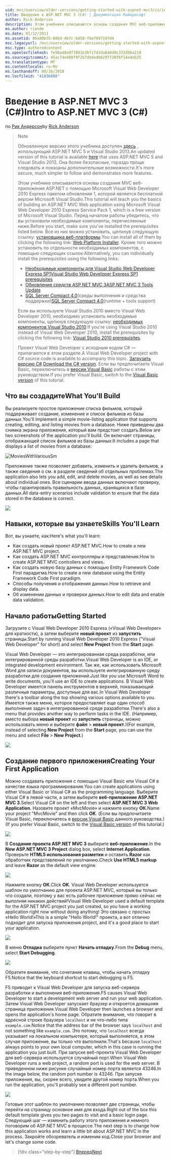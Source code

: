 ```yaml
---
uid: mvc/overview/older-versions/getting-started-with-aspnet-mvc3/cs/intro-to-aspnet-mvc-3
title: Введение в ASP.NET MVC 3 (C#) | Документация Майкрософт
author: Rick-Anderson
description: Этом учебнике описываются основы создания MVC веб-приложения ASP.NET с помощью Microsoft Visual Web Developer 2010 Express пакетом обновления 1, который является...
ms.author: riande
ms.date: 01/12/2011
ms.assetid: 86a80b35-88bd-4b7c-bd58-f6e7997197d4
msc.legacyurl: /mvc/overview/older-versions/getting-started-with-aspnet-mvc3/cs/intro-to-aspnet-mvc-3
msc.type: authoredcontent
ms.openlocfilehash: fe98ad8a9f7891b3bf17d2da840d0c333d96a210
ms.sourcegitcommit: 45ac74e400f9f2b7dbded66297730f6f14a4eb25
ms.translationtype: MT
ms.contentlocale: ru-RU
ms.lasthandoff: 08/16/2018
ms.locfileid: "41836608"
---
```

<a name="intro-to-aspnet-mvc-3-c"></a><span data-ttu-id="83dfd-103">Введение в ASP.NET MVC 3 (C#)</span><span class="sxs-lookup"><span data-stu-id="83dfd-103">Intro to ASP.NET MVC 3 (C#)</span></span>
====================
<span data-ttu-id="83dfd-104">по [Рик Андерсон](https://github.com/Rick-Anderson)</span><span class="sxs-lookup"><span data-stu-id="83dfd-104">by [Rick Anderson](https://github.com/Rick-Anderson)</span></span>

> > [!NOTE]
> > <span data-ttu-id="83dfd-105">Обновленную версию этого учебника доступен [здесь](../../../getting-started/introduction/getting-started.md) , использующий ASP.NET MVC 5 и Visual Studio 2013.</span><span class="sxs-lookup"><span data-stu-id="83dfd-105">An updated version of this tutorial is available [here](../../../getting-started/introduction/getting-started.md) that uses ASP.NET MVC 5 and Visual Studio 2013.</span></span> <span data-ttu-id="83dfd-106">Она более безопасные, гораздо проще следовать и показаны дополнительные возможности.</span><span class="sxs-lookup"><span data-stu-id="83dfd-106">It's more secure, much simpler to follow and demonstrates more features.</span></span>
> 
> 
> <span data-ttu-id="83dfd-107">Этом учебнике описываются основы создания MVC веб-приложения ASP.NET с помощью Microsoft Visual Web Developer 2010 Express пакетом обновления 1, которой является бесплатной версии Microsoft Visual Studio.</span><span class="sxs-lookup"><span data-stu-id="83dfd-107">This tutorial will teach you the basics of building an ASP.NET MVC Web application using Microsoft Visual Web Developer 2010 Express Service Pack 1, which is a free version of Microsoft Visual Studio.</span></span> <span data-ttu-id="83dfd-108">Перед началом работы убедитесь, что вы установили необходимые компоненты, перечисленные ниже.</span><span class="sxs-lookup"><span data-stu-id="83dfd-108">Before you start, make sure you've installed the prerequisites listed below.</span></span> <span data-ttu-id="83dfd-109">Все из них можно установить, щелкнув следующую ссылку: [установщика веб-платформы](https://www.microsoft.com/web/gallery/install.aspx?appid=VWD2010SP1Pack).</span><span class="sxs-lookup"><span data-stu-id="83dfd-109">You can install all of them by clicking the following link: [Web Platform Installer](https://www.microsoft.com/web/gallery/install.aspx?appid=VWD2010SP1Pack).</span></span> <span data-ttu-id="83dfd-110">Кроме того можно установить по отдельности необходимых компонентов, с помощью следующих ссылок:</span><span class="sxs-lookup"><span data-stu-id="83dfd-110">Alternatively, you can individually install the prerequisites using the following links:</span></span>
> 
> - [<span data-ttu-id="83dfd-111">Необходимые компоненты для Visual Studio Web Developer Express SP1</span><span class="sxs-lookup"><span data-stu-id="83dfd-111">Visual Studio Web Developer Express SP1 prerequisites</span></span>](https://www.microsoft.com/web/gallery/install.aspx?appid=VWD2010SP1Pack)
> - [<span data-ttu-id="83dfd-112">Обновление средств ASP.NET MVC 3</span><span class="sxs-lookup"><span data-stu-id="83dfd-112">ASP.NET MVC 3 Tools Update</span></span>](https://www.microsoft.com/web/gallery/install.aspx?appsxml=&amp;appid=MVC3)
> - <span data-ttu-id="83dfd-113">[SQL Server Compact 4.0](https://www.microsoft.com/web/gallery/install.aspx?appid=SQLCE;SQLCEVSTools_4_0)(среды выполнения и средства поддержки)</span><span class="sxs-lookup"><span data-stu-id="83dfd-113">[SQL Server Compact 4.0](https://www.microsoft.com/web/gallery/install.aspx?appid=SQLCE;SQLCEVSTools_4_0)(runtime + tools support)</span></span>
> 
> <span data-ttu-id="83dfd-114">Если вы используете Visual Studio 2010 вместо Visual Web Developer 2010, необходимо установить необходимые компоненты, щелкнув следующую ссылку: [необходимых компонентов Visual Studio 2010](https://www.microsoft.com/web/gallery/install.aspx?appsxml=&amp;appid=VS2010SP1Pack).</span><span class="sxs-lookup"><span data-stu-id="83dfd-114">If you're using Visual Studio 2010 instead of Visual Web Developer 2010, install the prerequisites by clicking the following link: [Visual Studio 2010 prerequisites](https://www.microsoft.com/web/gallery/install.aspx?appsxml=&amp;appid=VS2010SP1Pack).</span></span>
> 
> <span data-ttu-id="83dfd-115">Проект Visual Web Developer с исходным кодом C# — прилагаются в этом разделе.</span><span class="sxs-lookup"><span data-stu-id="83dfd-115">A Visual Web Developer project with C# source code is available to accompany this topic.</span></span> <span data-ttu-id="83dfd-116">[Загрузить версию C#](https://code.msdn.microsoft.com/Introduction-to-MVC-3-10d1b098).</span><span class="sxs-lookup"><span data-stu-id="83dfd-116">[Download the C# version](https://code.msdn.microsoft.com/Introduction-to-MVC-3-10d1b098).</span></span> <span data-ttu-id="83dfd-117">Если вы предпочитаете Visual Basic, переключитесь в [версии Visual Basic](../vb/intro-to-aspnet-mvc-3.md) работы с этим руководством.</span><span class="sxs-lookup"><span data-stu-id="83dfd-117">If you prefer Visual Basic, switch to the [Visual Basic version](../vb/intro-to-aspnet-mvc-3.md) of this tutorial.</span></span>


## <a name="what-youll-build"></a><span data-ttu-id="83dfd-118">Что вы создадите</span><span class="sxs-lookup"><span data-stu-id="83dfd-118">What You'll Build</span></span>

<span data-ttu-id="83dfd-119">Вы реализуете простое приложение списка фильмов, который поддерживает создание, изменение и список фильмов из базы данных.</span><span class="sxs-lookup"><span data-stu-id="83dfd-119">You'll implement a simple movie-listing application that supports creating, editing, and listing movies from a database.</span></span> <span data-ttu-id="83dfd-120">Ниже приведены два снимка экрана приложения, который вам предстоит создать.</span><span class="sxs-lookup"><span data-stu-id="83dfd-120">Below are two screenshots of the application you'll build.</span></span> <span data-ttu-id="83dfd-121">Он включает страницы, отображающей список фильмов из базы данных:</span><span class="sxs-lookup"><span data-stu-id="83dfd-121">It includes a page that displays a list of movies from a database:</span></span>

![MoviesWithVariousSm](intro-to-aspnet-mvc-3/_static/image1.png)

<span data-ttu-id="83dfd-123">Приложение также позволяет добавить, изменить и удалить фильмов, а также сведения о см. в разделе сведений об отдельных проблемах.</span><span class="sxs-lookup"><span data-stu-id="83dfd-123">The application also lets you add, edit, and delete movies, as well as see details about individual ones.</span></span> <span data-ttu-id="83dfd-124">Все сценарии ввода данных включают проверку, чтобы гарантировать правильность данных, хранящихся в базе данных.</span><span class="sxs-lookup"><span data-stu-id="83dfd-124">All data-entry scenarios include validation to ensure that the data stored in the database is correct.</span></span>

![](intro-to-aspnet-mvc-3/_static/image2.png)

## <a name="skills-youll-learn"></a><span data-ttu-id="83dfd-125">Навыки, которые вы узнаете</span><span class="sxs-lookup"><span data-stu-id="83dfd-125">Skills You'll Learn</span></span>

<span data-ttu-id="83dfd-126">Вот, вы узнаете, как:</span><span class="sxs-lookup"><span data-stu-id="83dfd-126">Here's what you'll learn:</span></span>

- <span data-ttu-id="83dfd-127">Как создать новый проект ASP.NET MVC.</span><span class="sxs-lookup"><span data-stu-id="83dfd-127">How to create a new ASP.NET MVC project.</span></span>
- <span data-ttu-id="83dfd-128">Как создать ASP.NET MVC контроллеры и представления.</span><span class="sxs-lookup"><span data-stu-id="83dfd-128">How to create ASP.NET MVC controllers and views.</span></span>
- <span data-ttu-id="83dfd-129">Как создать новую базу данных с помощью Entity Framework Code First парадигма.</span><span class="sxs-lookup"><span data-stu-id="83dfd-129">How to create a new database using the Entity Framework Code First paradigm.</span></span>
- <span data-ttu-id="83dfd-130">Способы получения и отображения данных.</span><span class="sxs-lookup"><span data-stu-id="83dfd-130">How to retrieve and display data.</span></span>
- <span data-ttu-id="83dfd-131">Об изменении данных и проверки данных.</span><span class="sxs-lookup"><span data-stu-id="83dfd-131">How to edit data and enable data validation.</span></span>

## <a name="getting-started"></a><span data-ttu-id="83dfd-132">Начало работы</span><span class="sxs-lookup"><span data-stu-id="83dfd-132">Getting Started</span></span>

<span data-ttu-id="83dfd-133">Загрузите с Visual Web Developer 2010 Express («Visual Web Developer» для краткости), а затем выберите **новый проект** из **запустить** страницы.</span><span class="sxs-lookup"><span data-stu-id="83dfd-133">Start by running Visual Web Developer 2010 Express ("Visual Web Developer" for short) and select **New Project** from the **Start** page.</span></span>

<span data-ttu-id="83dfd-134">Visual Web Developer — это интегрированная среда разработки, или интегрированной среды разработки.</span><span class="sxs-lookup"><span data-stu-id="83dfd-134">Visual Web Developer is an IDE, or integrated development environment.</span></span> <span data-ttu-id="83dfd-135">Так же, как использовать Microsoft Word для записи документов, вы используете интегрированную среду разработки для создания приложений.</span><span class="sxs-lookup"><span data-stu-id="83dfd-135">Just like you use Microsoft Word to write documents, you'll use an IDE to create applications.</span></span> <span data-ttu-id="83dfd-136">В Visual Web Developer имеется панель инструментов в верхней, показывающий различные параметры, доступные для вас.</span><span class="sxs-lookup"><span data-stu-id="83dfd-136">In Visual Web Developer there's a toolbar along the top showing various options available to you.</span></span> <span data-ttu-id="83dfd-137">Имеется также меню, которое предоставляет еще один способ выполнения задач в интегрированной среде разработки.</span><span class="sxs-lookup"><span data-stu-id="83dfd-137">There's also a menu that provides another way to perform tasks in the IDE.</span></span> <span data-ttu-id="83dfd-138">(Например, вместо выбора **новый проект** из **запустить** страницы, можно использовать меню и выберите **файл** &gt; **новый проект**.)</span><span class="sxs-lookup"><span data-stu-id="83dfd-138">(For example, instead of selecting **New Project** from the **Start** page, you can use the menu and select **File** &gt; **New Project**.)</span></span>

[![](intro-to-aspnet-mvc-3/_static/image4.png)](intro-to-aspnet-mvc-3/_static/image3.png)

## <a name="creating-your-first-application"></a><span data-ttu-id="83dfd-139">Создание первого приложения</span><span class="sxs-lookup"><span data-stu-id="83dfd-139">Creating Your First Application</span></span>

<span data-ttu-id="83dfd-140">Можно создавать приложения с помощью Visual Basic или Visual C# в качестве языка программирования.</span><span class="sxs-lookup"><span data-stu-id="83dfd-140">You can create applications using either Visual Basic or Visual C# as the programming language.</span></span> <span data-ttu-id="83dfd-141">Выберите Visual C# в левой части, а затем выберите **веб-приложение ASP.NET MVC 3**.</span><span class="sxs-lookup"><span data-stu-id="83dfd-141">Select Visual C# on the left and then select **ASP.NET MVC 3 Web Application**.</span></span> <span data-ttu-id="83dfd-142">Назовите проект «MvcMovie» и нажмите кнопку **ОК**.</span><span class="sxs-lookup"><span data-stu-id="83dfd-142">Name your project "MvcMovie" and then click **OK**.</span></span> <span data-ttu-id="83dfd-143">(Если вы предпочитаете Visual Basic, переключитесь в [версии Visual Basic](../vb/intro-to-aspnet-mvc-3.md) данного руководства.)</span><span class="sxs-lookup"><span data-stu-id="83dfd-143">(If you prefer Visual Basic, switch to the [Visual Basic version](../vb/intro-to-aspnet-mvc-3.md) of this tutorial.)</span></span>

![](intro-to-aspnet-mvc-3/_static/image5.png)

<span data-ttu-id="83dfd-144">В **Создание проекта ASP.NET MVC 3** выберите **веб-приложение**.</span><span class="sxs-lookup"><span data-stu-id="83dfd-144">In the **New ASP.NET MVC 3 Project** dialog box, select **Internet Application**.</span></span> <span data-ttu-id="83dfd-145">Проверьте **HTML5 использования разметки** и оставить **Razor** как обработчик представлений по умолчанию.</span><span class="sxs-lookup"><span data-stu-id="83dfd-145">Check **Use HTML5 markup** and leave **Razor** as the default view engine.</span></span>

![](intro-to-aspnet-mvc-3/_static/image6.png)

<span data-ttu-id="83dfd-146">Нажмите кнопку **ОК**.</span><span class="sxs-lookup"><span data-stu-id="83dfd-146">Click **OK**.</span></span> <span data-ttu-id="83dfd-147">Visual Web Developer используется шаблон по умолчанию для проекта ASP.NET MVC, который вы только что создали, поэтому у вас есть рабочее приложение прямо сейчас не выполняя никаких действий!</span><span class="sxs-lookup"><span data-stu-id="83dfd-147">Visual Web Developer used a default template for the ASP.NET MVC project you just created, so you have a working application right now without doing anything!</span></span> <span data-ttu-id="83dfd-148">Это связано с простых «Hello World!»</span><span class="sxs-lookup"><span data-stu-id="83dfd-148">This is a simple "Hello World!"</span></span> <span data-ttu-id="83dfd-149">проекта, а вот отлично подходит для запуска приложения.</span><span class="sxs-lookup"><span data-stu-id="83dfd-149">project, and it's a good place to start your application.</span></span>

[![](intro-to-aspnet-mvc-3/_static/image8.png)](intro-to-aspnet-mvc-3/_static/image7.png)

<span data-ttu-id="83dfd-150">В меню **Отладка** выберите пункт **Начать отладку**.</span><span class="sxs-lookup"><span data-stu-id="83dfd-150">From the **Debug** menu, select **Start Debugging**.</span></span>

![](intro-to-aspnet-mvc-3/_static/image9.png)

<span data-ttu-id="83dfd-151">Обратите внимание, что сочетание клавиш, чтобы начать отладку F5.</span><span class="sxs-lookup"><span data-stu-id="83dfd-151">Notice that the keyboard shortcut to start debugging is F5.</span></span>

<span data-ttu-id="83dfd-152">F5 приводит к Visual Web Developer для запуска веб-сервера разработки и выполнения веб-приложения.</span><span class="sxs-lookup"><span data-stu-id="83dfd-152">F5 causes Visual Web Developer to start a development web server and run your web application.</span></span> <span data-ttu-id="83dfd-153">Затем Visual Web Developer запускает браузер и откроется домашняя страница приложения.</span><span class="sxs-lookup"><span data-stu-id="83dfd-153">Visual Web Developer then launches a browser and opens the application's home page.</span></span> <span data-ttu-id="83dfd-154">Обратите внимание, что говорит в адресной строке браузера `localhost` и не что-либо типа `example.com`.</span><span class="sxs-lookup"><span data-stu-id="83dfd-154">Notice that the address bar of the browser says `localhost` and not something like `example.com`.</span></span> <span data-ttu-id="83dfd-155">Это потому, что `localhost` всегда указывает на локальном компьютере, который выполняется, в этом случае приложение, вы только что выполнили.</span><span class="sxs-lookup"><span data-stu-id="83dfd-155">That's because `localhost` always points to your own local computer, which in this case is running the application you just built.</span></span> <span data-ttu-id="83dfd-156">При запуске веб-проекта Visual Web Developer для веб-сервера используется случайный порт.</span><span class="sxs-lookup"><span data-stu-id="83dfd-156">When Visual Web Developer runs a web project, a random port is used for the web server.</span></span> <span data-ttu-id="83dfd-157">В приведенном ниже рисунке случайный номер порта является 43246.</span><span class="sxs-lookup"><span data-stu-id="83dfd-157">In the image below, the random port number is 43246.</span></span> <span data-ttu-id="83dfd-158">При запуске приложения, вы, скорее всего, увидите другой номер порта.</span><span class="sxs-lookup"><span data-stu-id="83dfd-158">When you run the application, you'll probably see a different port number.</span></span>

![](intro-to-aspnet-mvc-3/_static/image10.png)

<span data-ttu-id="83dfd-159">Готовые этот шаблон по умолчанию позволяет две страницы, чтобы перейти на страницу основное имя для входа.</span><span class="sxs-lookup"><span data-stu-id="83dfd-159">Right out of the box this default template gives you two pages to visit and a basic login page.</span></span> <span data-ttu-id="83dfd-160">Следующий шаг — изменить работу этого приложения и немного поговорим об ASP.NET MVC в процессе.</span><span class="sxs-lookup"><span data-stu-id="83dfd-160">The next step is to change how this application works and learn a little bit about ASP.NET MVC in the process.</span></span> <span data-ttu-id="83dfd-161">Закройте обозреватель и изменим код.</span><span class="sxs-lookup"><span data-stu-id="83dfd-161">Close your browser and let's change some code.</span></span>

> [!div class="step-by-step"]
> [<span data-ttu-id="83dfd-162">Вперед</span><span class="sxs-lookup"><span data-stu-id="83dfd-162">Next</span></span>](adding-a-controller.md)
